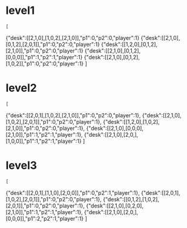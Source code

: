 # level1
    [
{"desk":[[2,1,0],[1,0,2],[2,1,0]],"p1":0,"p2":0,"player":1} 
{"desk":[[2,1,0],[0,1,2],[2,0,1]],"p1":0,"p2":0,"player":1} 
{"desk":[[1,2,0],[0,1,2],[2,1,0]],"p1":0,"p2":0,"player":1} 
{"desk":[[2,1,0],[0,1,2],[0,0,0]],"p1":1,"p2":1,"player":1} 
{"desk":[[2,1,0],[0,1,2],[1,0,2]],"p1":0,"p2":0,"player":1} 
    ]
# level2
    [
{"desk":[[2,0,1],[1,0,2],[2,1,0]],"p1":0,"p2":0,"player":1}, 
{"desk":[[2,1,0],[1,0,2],[2,0,1]],"p1":0,"p2":0,"player":1}, 
{"desk":[[1,2,0],[1,0,2],[2,1,0]],"p1":0,"p2":0,"player":1}, 
{"desk":[[2,1,0],[0,0,0],[2,1,0]],"p1":1,"p2":1,"player":1}, 
{"desk":[[2,1,0],[2,0,],[1,0,0]],"p1":1,"p2":1,"player":1} 
    ]
# level3
    [
{"desk":[[2,0,1],[1,1,0],[2,0,0]],"p1":0,"p2":1,"player":1}, 
{"desk":[[2,0,1],[1,0,2],[2,0,1]],"p1":0,"p2":0,"player":1}, 
{"desk":[[0,1,2],[1,0,2],[2,0,1]],"p1":0,"p2":0,"player":1}, 
{"desk":[[2,1,0],[0,2,0],[2,1,0]],"p1":1,"p2":1,"player":1}, 
{"desk":[[2,1,0],[2,0,],[0,0,0]],"p1":2,"p2":1,"player":1} 
    ]
